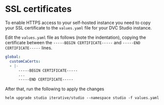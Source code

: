 # SSL certificates

To enable HTTPS access to your self-hosted instance you need to copy your SSL certificate to the `values.yaml` file for your DVC Studio instance.

Edit the `values.yaml` file as follows (note the indentation), copying the certificate between the `-----BEGIN CERTIFICATE-----` and `-----END CERTIFICATE-----` lines.

```yaml
global:
  customCaCerts:
  - |-
      -----BEGIN CERTIFICATE-----
      ...
      -----END CERTIFICATE-----
```

After that, run the following to apply the changes

```cli
helm upgrade studio iterative/studio --namespace studio -f values.yaml
```
